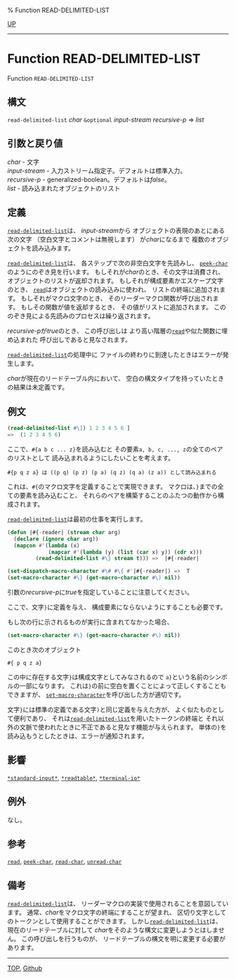 % Function READ-DELIMITED-LIST

[UP](23.2.html)  

---

# Function **READ-DELIMITED-LIST**


Function `READ-DELIMITED-LIST`


## 構文

`read-delimited-list` *char* `&optional` *input-stream* *recursive-p* => *list*


## 引数と戻り値

*char* - 文字  
*input-stream* - 入力ストリーム指定子。デフォルトは標準入力。  
*recursive-p* - generalized-boolean。デフォルトは*false*。  
*list* - 読み込まれたオブジェクトのリスト


## 定義

[`read-delimited-list`](23.2.read-delimited-list.html)は、
*input-stream*から
オブジェクトの表現のあとにある次の文字
（空白文字とコメントは無視します） が*char*になるまで
複数のオブジェクトを読み込みます。

[`read-delimited-list`](23.2.read-delimited-list.html)は、
各ステップで次の非空白文字を先読みし、
[`peek-char`](21.2.peek-char.html)のようにのぞき見を行います。
もしそれが*char*のとき、その文字は消費され、
オブジェクトのリストが返却されます。
もしそれが構成要素かエスケープ文字のとき、
[`read`](23.2.read.html)はオブジェクトの読み込みに使われ、
リストの終端に追加されます。
もしそれがマクロ文字のとき、
そのリーダーマクロ関数が呼び出されます。
もしその関数が値を返却するとき、
その値がリストに追加されます。
こののぞき見による先読みのプロセスは繰り返されます。

*recursive-p*が*true*のとき、
この呼び出しは
より高い階層の[`read`](23.2.read.html)や似た関数に埋め込まれた
呼び出しであると見なされます。

[`read-delimited-list`](23.2.read-delimited-list.html)の処理中に
ファイルの終わりに到達したときはエラーが発生します。

*char*が現在のリードテーブル内において、
空白の構文タイプを持っていたときの結果は未定義です。


## 例文

```lisp
(read-delimited-list #\]) 1 2 3 4 5 6 ]
=>  (1 2 3 4 5 6)
```

ここで、`#{a b c ... z}`を読み込むと
その要素`a, b, c, ..., z`の全てのペアのリストとして
読み込まれるようにしたいことを考えます。

```
#{p q z a} は ((p q) (p z) (p a) (q z) (q a) (z a)) として読み込まれる
```

これは、`#{`のマクロ文字を定義することで実現できます。
マクロは、`}`までの全ての要素を読み込むこと、
それらのペアを構築することのふたつの動作から構成されます。

[`read-delimited-list`](23.2.read-delimited-list.html)は最初の仕事を実行します。

```lisp
(defun |#{-reader| (stream char arg)
  (declare (ignore char arg))
  (mapcon #'(lambda (x)
             (mapcar #'(lambda (y) (list (car x) y)) (cdr x)))
         (read-delimited-list #\} stream t))) =>  |#{-reader|

(set-dispatch-macro-character #\# #\{ #'|#{-reader|) =>  T 
(set-macro-character #\} (get-macro-character #\) nil))
```

引数の*recursive-p*に*true*を指定していることに注意してください。

ここで、文字`}`に定義を与え、
構成要素にならないようにすることも必要です。

もし次の行に示されるものが実行に含まれてなかった場合、

```lisp
(set-macro-character #\} (get-macro-character #\) nil))
```

このとき次のオブジェクト

```
#{ p q z a}
```

この中に存在する文字`}`は構成文字としてみなされるので
`a}`という名前のシンボルの一部になります。
これは`}`の前に空白を置くことによって正しくすることもできますが、
[`set-macro-character`](23.2.set-macro-character.html)を呼び出した方が適切です。

文字`}`には標準の定義である文字`)`と同じ定義を与えた方が、
よく似たものとして便利であり、
それは[`read-delimited-list`](23.2.read-delimited-list.html)を用いたトークンの終端と
それ以外の文脈で使われたときに不正であると見なす機能が与えられます。
単体の`}`を読み込もうとしたときは、エラーが通知されます。


## 影響

[`*standard-input*`](21.2.debug-io.html),
[`*readtable*`](23.2.readtable-variable.html),
[`*terminal-io*`](21.2.terminal-io.html)


## 例外

なし。


## 参考

[`read`](23.2.read.html),
[`peek-char`](21.2.peek-char.html),
[`read-char`](21.2.read-char.html),
[`unread-char`](21.2.unread-char.html)


## 備考

[`read-delimited-list`](23.2.read-delimited-list.html)は、
リーダーマクロの実装で使用されることを意図しています。
通常、*char*をマクロ文字の終端にすることが望まれ、
区切り文字としてのトークンとして使用することができます。
しかし[`read-delimited-list`](23.2.read-delimited-list.html)は、
現在のリードテーブルに対して
*char*をそのような構文に変更しようとはしません。
この呼び出しを行うものが、
リードテーブルの構文を明に変更する必要があります。


---
[TOP](index.html),  [Github](https://github.com/nptcl/npt-japanese)

